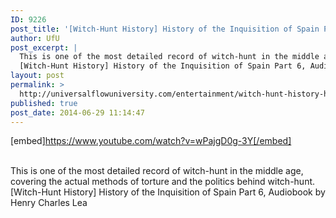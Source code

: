 ```yaml
---
ID: 9226
post_title: '[Witch-Hunt History] History of the Inquisition of Spain Part 6, Real Life Horror'
author: UfU
post_excerpt: |
  This is one of the most detailed record of witch-hunt in the middle age, covering the actual methods of torture and the politics behind witch-hunt.
  [Witch-Hunt History] History of the Inquisition of Spain Part 6, Audiobook by Henry Charles Lea
layout: post
permalink: >
  http://universalflowuniversity.com/entertainment/witch-hunt-history-history-of-the-inquisition-of-spain-part-6-real-life-horror/
published: true
post_date: 2014-06-29 11:14:47
---
```

[embed]https://www.youtube.com/watch?v=wPajgD0g-3Y[/embed]</br></br>
<p>This is one of the most detailed record of witch-hunt in the middle age, covering the actual methods of torture and the politics behind witch-hunt. 
[Witch-Hunt History] History of the Inquisition of Spain Part 6, Audiobook by Henry Charles Lea</p>